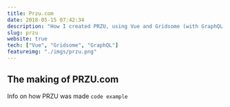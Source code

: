 ```yaml
---
title: Przu.com
date: 2018-05-15 07:42:34
description: "How I created PRZU, using Vue and Gridsome (with GraphQL and Markdown support)"
slug: przu
website: true
tech: ["Vue", "Gridsome", "GraphQL"]
featureimg: "./imgs/przu.png"
---
```


## The making of PRZU.com

Info on how PRZU was made
`code example`